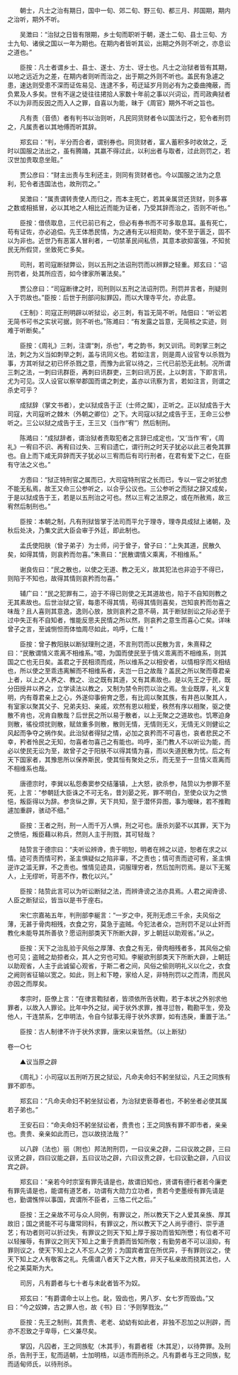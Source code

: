<!-- { "loadSidebar": true } -->
　　朝士，凡士之治有期日，国中一旬、郊二旬、野三旬、都三月、邦国期，期内之治听，期外不听。

　　吴澂曰：“治狱之日皆有限期，乡士旬而职听于朝，遂士二旬、县士三旬、方士九旬、诸侯之国以一年为期也。在期内者皆听其讼，出期之外则不听之，亦息讼之道也。”

　　臣按：凡士者谓乡士、县士、遂士、方士、讶士也。凡士之治狱者皆有其期，以地之远近为之差，在期内者则听而治之，出于期之外则不听也。盖民有急遽之患，速达则受患不深而证佐易见、连逮不多，苟迂延岁月则必有为之委曲掩蔽，而负累及人多矣。世有不逞之徒往往捃拾人家数十年前之事以兴词讼，而司政典狱者不以为非而反因之而入人之罪，自喜以为能，昧于《周官》期外不听之旨也。

　　凡有责（音债）者有判书以治则听，凡民同货财者令以国法行之，犯令者刑罚之，凡属责者以其地傅而听其辞。

　　郑玄曰：“判，半分而合者，谓别券也。同货财者，富人蓄积多时收敛之，乏时以国服之法出之，虽有腾踊，其嬴不得过此，以利出者与取者，过此则罚之，若汉世加贵取息坐赃。”

　　贾公彦曰：“财主出责与生利还主，则同有货财者也。今以国服之法为之息利，犯令者违国法也，故刑罚之。”

　　吴澂曰：“属责谓转责使人而归之，而本主死亡，若其亲属贷还货财，则多寡之数或相抵冒，必以其地之人相比近而能为证者，乃受其辞而治之，否则不听也。”

　　臣按：借债取息，三代已前已有之，但必有券书而不可多取息耳。虽有死亡，苟有证佐，亦必追偿。先王体悉民情，为之通有无以相资助，使不至于匮乏，固不以为非也。近世乃有恶富人冒利者，一切禁革民间私债，其意本欲抑富强，不知贫民无所假贷，坐致死亡多矣。

　　司刑，若司寇断狱弊讼，则以五刑之法诏刑罚而以辨罪之轻重。郑玄曰：“诏刑罚者，处其所应否，如今律家所署法矣。”

　　贾公彦曰：“司寇断律之时，司刑则以五刑之法诏刑罚。刑罚并言者，刑疑则入于罚故也。”臣按：后世于刑部问拟罪囚，而以大理寺平允，亦此意。

　　《王制》：司寇正刑明辟以听狱讼，必三刺，有旨无简不听。陆佃曰：“听讼若无简书可书之实状可据，则不听也。”陈澔曰：“有发露之旨意，无简核之实迹，则难于听断矣。”

　　臣按：《周礼》三刺，注谓“刺，杀也”，考之韵书，刺又训讯。司刺掌三刺之法，刺之为义当如刺举之刺，盖与讯同义也。若如注言，则是周人设官专以杀戮为事，方其听狱之初已怀杀戮之意，而豫为此官以待之，三代已前恐无此制。况所谓三刺之法，一刺曰讯群臣，再刺曰讯群吏，三刺曰讯万民，上以刺言，下即言讯，尤为可见。汉人设官以察举郡国而谓之刺史，盖亦以讯察为言，若如注言，则谓之杀史可乎？

　　成狱辞（掌文书者），史以狱成告于正（士师之属），正听之。正以狱成告于大司寇，大司寇听之棘木（外朝之卿位）之下。大司寇以狱之成告于王，王命三公参听之。三公以狱之成告于王，王三又（当作“宥”）然后制刑。

　　陈澔曰：“成狱辞者，谓治狱者责取犯者之言辞已成定也，‘又’当作‘宥’，《周礼》一宥曰不识、再宥曰过失、三宥曰遗亡，谓行刑之时天子犹必以此三者免其罪也。自上而下咸无异辞而天子犹必以三宥而后有司行刑者，在君有爱下之仁，在臣有守法之义也。”

　　方悫曰：“狱正特刑官之属而已，大司寇特刑官之长而已，专以一官之听犹虑不能无私焉，故王又命三公参听之，以合乎公议也。三公参听之而狱之辞又成矣，于是以狱成告于王，若是以五刑治之可也。然以三宥之法原之，或在所赦焉，故三宥然后制刑也。”

　　臣按：本朝之制，凡有刑狱皆掌于法司而平允于理寺，理寺具成狱上诸朝，及秋后处决，乃集文武大臣会审于外廷，即此制也。

　　孟氏使阳肤（曾子弟子）为士师，问于曾子，曾子曰：“上失其道，民散久矣，如得其情，则哀矜而勿喜。”朱熹曰：“民散谓情义乘离，不相维系。”

　　谢良佐曰：“民之散也，以使之无道、教之无义，故其犯法也非迫于不得已，则陷于不知也，故得其情则哀矜而勿喜。”

　　辅广曰：“民之犯罪有二，迫于不得已则使之无其道故也，陷于不自知则教之无其素故也。后世治狱之官，每患不得其情，苟得其情则喜矣，岂知哀矜而勿喜之味哉？且人喜则其意逸，逸则心放，放则哀矜之意不萌，其于断狱剖讼之际必至于过中失正有不自知者，惟能反思夫民情之所以然，则哀矜之意生而喜心亡矣。详味曾子之言，至诚恻怛而体恤周尽如此，呜呼，仁哉！”

　　臣按：曾子教阳肤以断狱理刑之道，不言刑罚而以民散为言，朱熹释之曰：“民散谓情义乖离不相维系。”噫，为国而使民至于情义乖离而不相维系，则其国之亡也无日矣。盖君之于民相须而成，所以维系之以相安者，以情相孚而义相结也，所以使之至乖违离解而不相维系者，夫岂一日之故哉？盖民之所以聚而尊君亲上者，以上之人养之、教之、治之既有其道，又有其素故也。是以先王之于民，既分田授井以养之，立学读法以教之，又制为禁令刑罚以治之焉。生业既厚，礼义复明，内有尊君亲上之心，外遂仰事俯育之愿，有比闾以聚其族，有井邑以聚其人，有室家以聚其父子、兄弟夫妇、亲戚，欢然有恩以相爱，秩然有序以相聚，驱之使散不肯也，况肯自散哉？后世民之所以易于散者，以上无聚之之道故也。饥寒迫身则散，徭役烦扰则散，赋敛重多则散，散则无情，无情则无义，无情无义则健讼之风起而争夺之祸作矣。此治狱者得狱之情，必加之哀矜而不可喜也，哀者悲民之不幸，矜者怜民之无知，勿喜者勿喜己之有能也。呜呼，圣门教人不以听讼为能，而必以使民无讼为至，故曾子之于阳肤不以得其情为喜，而以失道民散为忧。后之有天下国家者，其豫思所以保养斯民，使其恒有聚处之乐，而无至于一旦情义乖离而不相维系也哉。

　　唐德宗时，李巽以私怨奏窦参交结藩镇，上大怒，欲杀参，陆贽以为参罪不至死，上言：“参朝廷大臣诛之不可无名，昔刘晏之死，罪不明白，至使众议为之愤悒，叛臣得以为辞。参贪纵之罪，天下共知，至于潜怀异图，事为暧昧，若不推鞫遽加重辟，骇动不细。”

　　臣按：王者之刑，刑一人而千万人惧，刑之可也。唐杀刘晏不以其罪，天下为之愤悒，叛臣藉以称兵，然则人主于刑戮，其可轻哉？

　　陆贽言于德宗曰：“夫听讼辨谗，贵于明恕，明者在辨之以迹，恕者在求之以情。迹可责而情可矜，圣主惧疑似之陷非辜，不之责也；情可责而迹可宥，圣主惧逆诈之滥无罪，不之责也。惟情见迹具，词服理穷者，然后加刑罚焉。是以下无冤人，上无缪听，苛恶不作，教化以兴。”

　　臣按：陆贽此言可以为听讼断狱之法，而辨谗谤之法亦具焉。人君之闻谗谤、人臣之断狱讼，皆当以是书于座右。

　　宋仁宗嘉祐五年，判刑部李綖言：“一岁之中，死刑无虑三千余，夫风俗之薄，无甚于骨肉相残，衣食之穷，莫急于盗贼。今犯法者众，岂刑罚不足以止奸而教化未能导其所善欤？愿诏刑部类天下所断大辟，岁上朝廷以助观省。”从之。

　　臣按：天下之治乱验于风俗之厚薄、衣食之有无，骨肉相残者多，其风俗之偷也可见；盗贼之劫掠者众，其人之穷也可知。李綖欲刑部类天下所断大辟，上朝廷以助观省，人主于此诚留心观省，于斯二者之间，风俗之偷则明礼义以化之，衣食之阙则省征输以宽之。如此，则上和下睦，家给人足，非特刑罚以之而清，而民风亦因之而厚矣。

　　孝宗时，臣僚上言：“在律言鞫狱者，皆须依所告状鞫，若于本状之外别求他罪者，以故入人罪论。比年中外之狱，闻于状外求罪，推寻愆咎，鞫勘平生，旁及他人，干连禁系，乞申明法，令自今狱事无得于状外求罪，如有违戾，重置于法。”

　　臣按：古人制律不许于状外求罪，唐宋以来皆然。（以上断狱）  

卷一○七

　　▲议当原之辟

　　《周礼》：小司寇以五刑听万民之狱讼，凡命夫命妇不躬坐狱讼，凡王之同族有罪不即市。

　　郑玄曰：“凡命夫命妇不躬坐狱讼者，为治狱吏亵尊者也，不躬坐者必使其属若子弟也。”

　　王安石曰：“命夫命妇不躬坐狱讼者，贵贵也；王之同族有罪不即市者，亲亲也。贵贵、亲亲如此而已，岂以故挠法哉？”

　　以八辟（法也）丽（附也）邦法附刑罚，一曰议亲之辟，二曰议故之辟，三曰议贤之辟，四曰议能之辟，五曰议功之辟，六曰议贵之辟，七曰议勤之辟，八曰议宾之辟。

　　郑玄曰：“亲若今时宗室有罪先请是也，故谓旧知也，贤谓有德行者若今廉吏有罪先请是也，能谓有道艺者，功谓有大勋力立功者，贵若今吏墨绶有罪先请是也，勤谓憔悴以事国，宾谓所不臣者，三恪二代之后。”

　　臣按：王之亲故不可与众人同例，有罪议之，所以教天下之人爱其亲族、厚其故旧；国之贤能不可与庸常同科，有罪议之，所以教天下之人尚乎德行、崇乎道艺；有功者则可以折过失，有罪议之则天下知上厚于报功而皆知所懋；有位者不可以轻摧辱，有罪议之则天下知上之重于贵爵而皆知所敬；有勤劳者不可以沮抑，有罪则议之，使天下知上之人不忘人之劳；为国宾者宜在所优异，于有罪则议之，使天下知上之人有敬客之礼。先儒谓八者天下之大教，非天子私亲故而挠其法也，人伦之美莫斯为大。

　　司厉，凡有爵者与七十者与未龀者皆不为奴。

　　郑玄曰：“有爵谓命士以上也。龀，毁齿也，男八岁、女七岁而毁齿。”又曰：“今之奴婢，古之罪人也，故《书》曰：‘予则孥戮汝。’”

　　臣按：先王之制刑，其贵贵、老老、幼幼有如此者，非独不忍加之以刑辟，而亦不忍致之于卑辱，仁义兼尽矣。

　　掌囚，凡囚者，王之同族鳦（木其手），有爵者桎（木其足），以待弊罪。及刑杀，告刑于王，鳦而适朝，士加明梏，以适市而刑杀之。凡有爵者与王之同族，鳦而适甸师氏，以待刑杀。

